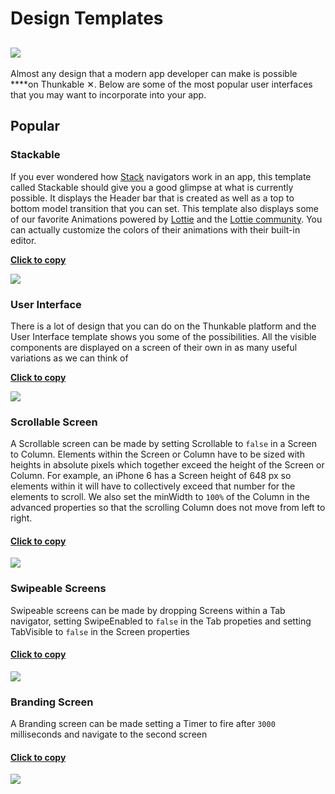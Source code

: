 # Design Templates

## ![](../../.gitbook/assets/template-icon.png)

Almost any design that a modern app developer can make is possible ****on Thunkable ✕. Below are some of the most popular user interfaces that you may want to incorporate into your app.

## Popular

### Stackable

If you ever wondered how [Stack](../create/components/layout/stack-navigator.md) navigators work in an app, this template called Stackable should give you a good glimpse at what is currently possible. It displays the Header bar that is created as well as a top to bottom model transition that you can set. This template also displays some of our favorite Animations powered by [Lottie](../create/components/image/lottie.md) and the [Lottie community](https://www.lottiefiles.com/community). You can actually customize the colors of their animations with their built-in editor.

[**Click to copy**](https://goo.gl/nm7FGv)

![](../../.gitbook/assets/ezgif.com-crop-1.gif)

### User Interface

There is a lot of design that you can do on the Thunkable platform and the User Interface template shows you some of the possibilities. All the visible components are displayed on a screen of their own in as many useful variations as we can think of

[**Click to copy**](https://goo.gl/VHK9sP)

![](../../.gitbook/assets/ezgif.com-video-to-gif-30.gif)

### Scrollable Screen

A Scrollable screen can be made by setting Scrollable to `false` in a Screen to Column. Elements within the Screen or Column have to be sized with heights in absolute pixels which together exceed the height of the Screen or Column. For example, an iPhone 6 has a Screen height of 648 px so elements within it will have to collectively exceed that number for the elements to scroll. We also set the minWidth to `100%` of the Column in the advanced properties so that the scrolling Column does not move from left to right.

#### [Click to copy](https://goo.gl/C3hmvg)

![](../../.gitbook/assets/design-scrollable.gif)

### Swipeable Screens

Swipeable screens can be made by dropping Screens within a Tab navigator, setting SwipeEnabled to `false` in the Tab propeties and setting TabVisible to `false` in the Screen properties

#### [**Click to copy**](https://goo.gl/cdvEoG)

![](../../.gitbook/assets/design-swipeable-screens.gif)

### Branding Screen

A Branding screen can be made setting a Timer to fire after `3000` milliseconds and navigate to the second screen

#### [**Click to copy**](https://goo.gl/p2k7uX)

![](../../.gitbook/assets/design-branding.gif)



